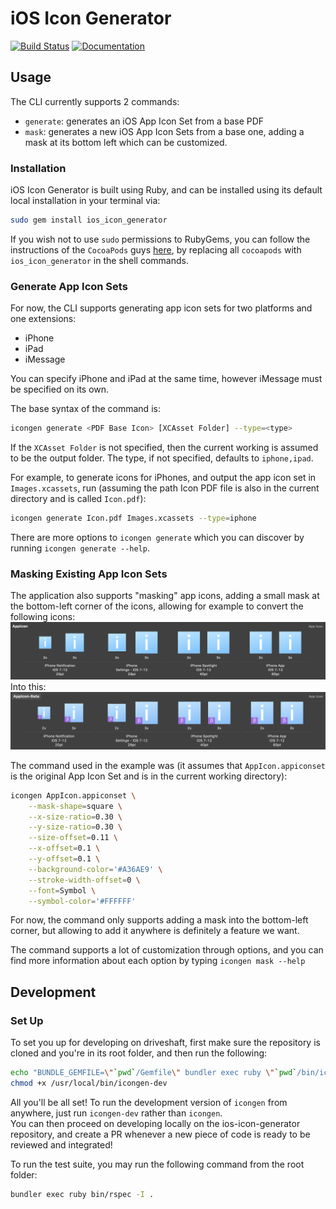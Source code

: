 iOS Icon Generator
============

[![Build Status](https://app.bitrise.io/app/b23ec2cde834230f/status.svg?token=IBOm9v8claU8aEpmnLMWig)](https://app.bitrise.io/app/b23ec2cde834230f)
[![Documentation](https://img.shields.io/badge/docs-available-success.svg)](https://fueled.github.io/ios-icon-generator/)

## Usage

The CLI currently supports 2 commands:

- `generate`: generates an iOS App Icon Set from a base PDF
- `mask`: generates a new iOS App Icon Sets from a base one, adding a mask at its bottom left which can be customized.

### Installation

iOS Icon Generator is built using Ruby, and can be installed using its default local installation in your terminal via:

```bash
sudo gem install ios_icon_generator
```

If you wish not to use `sudo` permissions to RubyGems, you can follow the instructions of the `CocoaPods` guys [here](https://guides.cocoapods.org/using/getting-started.html#getting-started), by replacing all `cocoapods` with `ios_icon_generator` in the shell commands.

### Generate App Icon Sets

For now, the CLI supports generating app icon sets for two platforms and one extensions:

- iPhone
- iPad
- iMessage

You can specify iPhone and iPad at the same time, however iMessage must be specified on its own.

The base syntax of the command is:

```bash
icongen generate <PDF Base Icon> [XCAsset Folder] --type=<type>
```

If the `XCAsset Folder` is not specified, then the current working is assumed to be the output folder.
The type, if not specified, defaults to `iphone,ipad`.

For example, to generate icons for iPhones, and output the app icon set in `Images.xcassets`, run (assuming the path Icon PDF file is also in the current directory and is called `Icon.pdf`):
```bash
icongen generate Icon.pdf Images.xcassets --type=iphone
```

There are more options to `icongen generate` which you can discover by running `icongen generate --help`.

### Masking Existing App Icon Sets

The application also supports "masking" app icons, adding a small mask at the bottom-left corner of the icons, allowing for example to convert the following icons:
![Before Example](README_Images/Mask-Before.png)
Into this:
![Before Example](README_Images/Mask-After.png)

The command used in the example was (it assumes that `AppIcon.appiconset` is the original App Icon Set and is in the current working directory):
```bash
icongen AppIcon.appiconset \
    --mask-shape=square \
    --x-size-ratio=0.30 \
    --y-size-ratio=0.30 \
    --size-offset=0.11 \
    --x-offset=0.1 \
    --y-offset=0.1 \
    --background-color='#A36AE9' \
    --stroke-width-offset=0 \
    --font=Symbol \
    --symbol-color='#FFFFFF'
```

For now, the command only supports adding a mask into the bottom-left corner, but allowing to add it anywhere is definitely a feature we want.

The command supports a lot of customization through options, and you can find more information about each option by typing `icongen mask --help`

## Development

### Set Up

To set you up for developing on driveshaft, first make sure the repository is cloned and you're in its root folder, and then run the following:

```bash
echo "BUNDLE_GEMFILE=\"`pwd`/Gemfile\" bundler exec ruby \"`pwd`/bin/icongen\" \"\${@---help}\"" > /usr/local/bin/icongen-dev
chmod +x /usr/local/bin/icongen-dev
```

All you'll be all set!
To run the development version of `icongen` from anywhere, just run `icongen-dev` rather than `icongen`.  
You can then proceed on developing locally on the ios-icon-generator repository, and create a PR whenever a new piece of code is ready to be reviewed and integrated!

To run the test suite, you may run the following command from the root folder:
```bash
bundler exec ruby bin/rspec -I .
```
